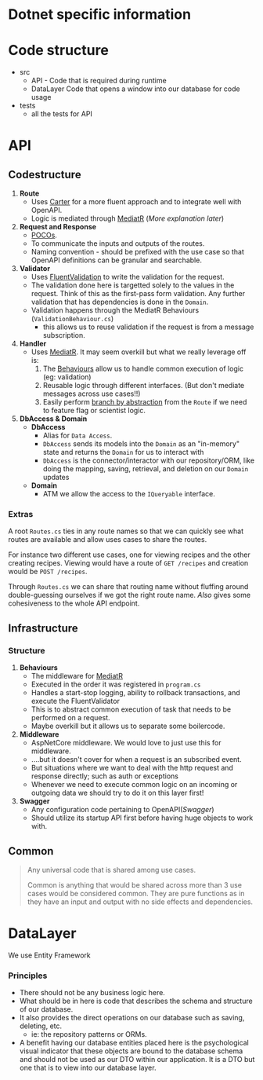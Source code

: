 # Dotnet specific information

# Code structure

* src
  * API - Code that is required during runtime
  * DataLayer Code that opens a window into our database for code usage
* tests
  * all the tests for API

# API

## Codestructure

1. **Route**
   * Uses [Carter](https://github.com/CarterCommunity/Carter) for a more fluent approach and to integrate well with OpenAPI.
   * Logic is mediated through [MediatR](https://github.com/jbogard/MediatR) (_More explanation later_)
2. **Request and Response**
   * [POCOs](https://learn.microsoft.com/en-us/dotnet/standard/glossary#poco).
   * To communicate the inputs and outputs of the routes.
   * Naming convention - should be prefixed with the use case so that OpenAPI definitions can be granular and searchable.
3. **Validator**
   * Uses [FluentValidation](https://docs.fluentvalidation.net) to write the validation for the request.
   * The validation done here is targetted solely to the values in the request. Think of this as the first-pass form validation. Any further validation that has dependencies is done in the `Domain`.
   * Validation happens through the MediatR Behaviours (`ValidationBehaviour.cs`)
     * this allows us to reuse validation if the request is from a message subscription.
4. **Handler**
   * Uses [MediatR](https://github.com/jbogard/MediatR). It may seem overkill but what we really leverage off is:
      1. The [Behaviours](https://github.com/jbogard/MediatR/wiki/Behaviors) allow us to handle common execution of logic (eg: validation)
      2. Reusable logic through different interfaces. (But don't mediate messages across use cases!!)
      3. Easily perform [branch by abstraction](https://www.martinfowler.com/bliki/BranchByAbstraction.html) from the `Route` if we need to feature flag or scientist logic.
5. **DbAccess & Domain**
   * **DbAccess**
      * Alias for `Data Access`.
      * `DbAccess` sends its models into the `Domain` as an "in-memory" state and returns the `Domain` for us to interact with
      * `DbAccess` is the connector/interactor with our repository/ORM, like doing the mapping, saving, retrieval, and deletion on our `Domain` updates
   * **Domain**
     * ATM we allow the access to the `IQueryable` interface.


### Extras

A root `Routes.cs` ties in any route names so that we can quickly see what routes are available and allow uses cases to share the routes.

For instance two different use cases, one for viewing recipes and the other creating recipes. Viewing would have a route of `GET /recipes` and creation would be `POST /recipes`.

Through `Routes.cs` we can share that routing name without fluffing around double-guessing ourselves if we got the right route name. _Also_ gives some cohesiveness to the whole API endpoint.

## Infrastructure

### Structure

1. **Behaviours**
   * The middleware for [MediatR](https://github.com/jbogard/MediatR/wiki/Behaviors)
   * Executed in the order it was registered in `program.cs`
   * Handles a start-stop logging, ability to rollback transactions, and execute the FluentValidator
   * This is to abstract common execution of task that needs to be performed on a request.
   * Maybe overkill but it allows us to separate some boilercode.
2. **Middleware**
   * AspNetCore middleware. We would love to just use this for middleware.
   * ....but it doesn't cover for when a request is an subscribed event.
   * But situations where we want to deal with the http request and response directly; such as auth or exceptions
   * Whenever we need to execute common logic on an incoming or outgoing data we should try to do it on this layer first!
3. **Swagger**
   * Any configuration code pertaining to OpenAPI(_Swagger_)
   * Should utilize its startup API first before having huge objects to work with.


## Common

> Any universal code that is shared among use cases.
>
> Common is anything that would be shared across more than 3 use cases would be considered common. They are pure functions as in they have an input and output with no side effects and dependencies.

# DataLayer

We use Entity Framework

### Principles

* There should not be any business logic here.
* What should be in here is code that describes the schema and structure of our database.
* It also provides the direct operations on our database such as saving, deleting, etc.
  * ie: the repository patterns or ORMs.
* A benefit having our database entities placed here is the psychological visual indicator that these
objects are bound to the database schema and should not be used as our DTO within our application.
It is a DTO but one that is to view into our database layer.
